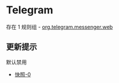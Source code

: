 # Telegram

存在 1 规则组 - [org.telegram.messenger.web](/src/apps/org.telegram.messenger.web.ts)

## 更新提示

默认禁用

- [快照-0](https://i.gkd.li/import/13847837)
